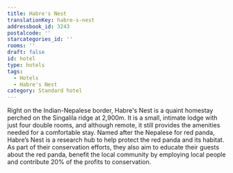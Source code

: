 ```yaml
---
title: Habre's Nest
translationKey: habre-s-nest
addressbook_id: 3243
postalcode: ''
starcategories_id: ''
rooms: ''
draft: false
id: hotel
type: hotels
tags:
  - Hotels
  - Habre's Nest
category: Standard hotel
---
```

Right on the Indian-Nepalese border, Habre's Nest is a quaint homestay perched on the Singalila ridge at 2,900m. It is a small, intimate lodge with just four double rooms, and although remote, it still provides the amenities needed for a comfortable stay. Named after the Nepalese for red panda, Habre’s Nest is a research hub to help protect the red panda and its habitat. As part of their conservation efforts, they also aim to educate their guests about the red panda, benefit the local community by employing local people and contribute 20% of the profits to conservation.